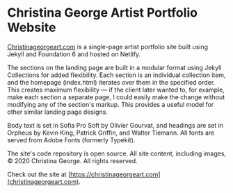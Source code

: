 # Christina George Artist Portfolio Website

[Christinageorgeart.com](https://christinageorgeart.com "Christina George artist portfolio") is a single-page artist portfolio site built using Jekyll and Foundation 6 and hosted on Netlify.

The sections on the landing page are built in a modular format using Jekyll Collections for added flexibility. Each section is an individual collection item, and the homepage (index.html) iterates over them in the specified order. This creates maximum flexibility &mdash; if the client later wanted to, for example, make each section a separate page, I could easily make the change without modifying any of the section's markup. This provides a useful model for other similar landing page designs.

Body text is set in Sofia Pro Soft by Olivier Gourvat, and headings are set in Orpheus by Kevin King, Patrick Griffin, and Walter Tiemann. All fonts are served from Adobe Fonts (formerly Typekit).

The site's code repository is open source. All site content, including images, &copy; 2020 Christina George. All rights reserved.

Check out the site at [https://christinageorgeart.com](christinageorgeart.com).